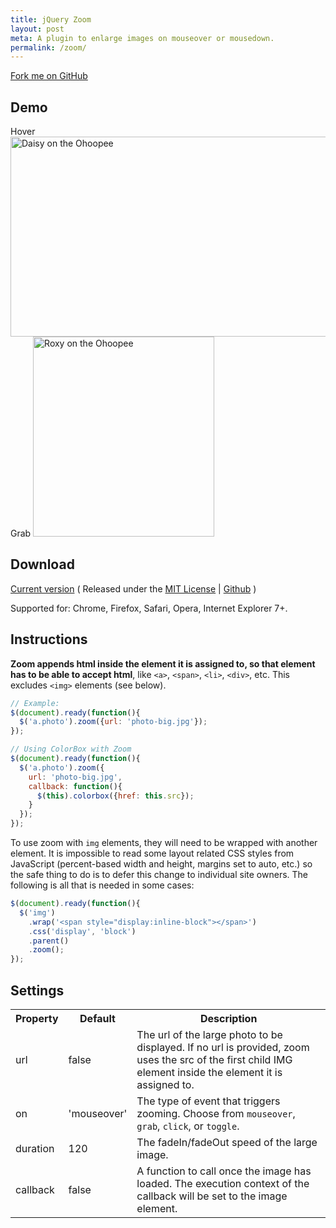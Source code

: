 ```yaml
---
title: jQuery Zoom
layout: post
meta: A plugin to enlarge images on mouseover or mousedown.
permalink: /zoom/
---
```


<a href="http://github.com/jackmoore/zoom/tree/master" id='fork'>Fork me on GitHub</a>

## Demo

<script src='/js/jquery.js'></script>

<script src='https://raw.github.com/jackmoore/zoom/master/jquery.zoom.js'></script>

<span class='zoom' id='ex1'>
  <span>Hover</span>
  <img src='https://raw.github.com/jackmoore/zoom/master/daisy.jpg' width='555' height='320' alt='Daisy on the Ohoopee'/>
</span><span class='zoom' id='ex2'>
  <span>Grab</span>
  <img src='https://raw.github.com/jackmoore/zoom/master/roxy.jpg' width='290' height='320' alt='Roxy on the Ohoopee'/>
</span>

## Download

<p><a href='https://github.com/jackmoore/zoom/archive/master.zip'>Current version</a> ( Released under the <a href='http://www.opensource.org/licenses/mit-license.php'>MIT License</a> | <a href='http://github.com/jackmoore/zoom/tree/master'>Github</a> )</p>

Supported for: Chrome, Firefox, Safari, Opera, Internet Explorer 7+.

## Instructions

**Zoom appends html inside the element it is assigned to, so that element has to be able to accept html**, like `<a>`, `<span>`, `<li>`, `<div>`, etc.  This excludes `<img>` elements (see below).

````javascript
// Example:
$(document).ready(function(){
  $('a.photo').zoom({url: 'photo-big.jpg'});
});

// Using ColorBox with Zoom
$(document).ready(function(){
  $('a.photo').zoom({
    url: 'photo-big.jpg', 
    callback: function(){
      $(this).colorbox({href: this.src});
    }
  });
});
````

To use zoom with `img` elements, they will need to be wrapped with another element. It is impossible to read some layout related CSS styles from JavaScript (percent-based width and height, margins set to auto, etc.) so the safe thing to do is to defer this change to individual site owners.  The following is all that is needed in some cases:

````javascript
$(document).ready(function(){
  $('img')
    .wrap('<span style="display:inline-block"></span>')
    .css('display', 'block')
    .parent()
    .zoom();
});
````

## Settings

<table>
  <tr>
    <th>Property</th>
    <th>Default</th>
    <th>Description</th>
  </tr>
  <tr>
    <td>url</td>
    <td>false</td>
    <td>The url of the large photo to be displayed.  If no url is provided, zoom uses the src of the first child IMG element inside the element it is assigned to.</td>
  </tr>
  <tr>
    <td>on</td>
    <td>'mouseover'</td>
    <td>The type of event that triggers zooming.  Choose from <code>mouseover</code>, <code>grab</code>, <code>click</code>, or <code>toggle</code>.</td>
  </tr>

  <tr>
    <td>duration</td>
    <td>120</td>
    <td>The fadeIn/fadeOut speed of the large image.</td>
  </tr>
  <tr>
    <td>callback</td>
    <td>false</td>
    <td>A function to call once the image has loaded.  The execution context of the callback will be set to the image element.</td>
  </tr>
</table>